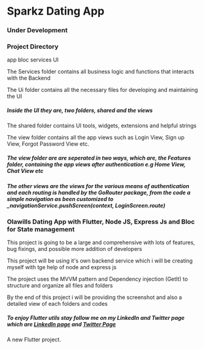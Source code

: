# Sparkz Dating App
### Under Development
### Project Directory
 app
 bloc
 services
 UI

 <p> The Services folder contains all business logic and functions that interacts with the Backend </p>
 <p> The Ui folder contains all the necessary files for developing and maintaining the UI</p>

 <h5>Inside the UI they are, two folders, shared and the views</h5>
 <p>The shared folder contains UI tools, widgets, extensions and helpful strings</p>
 <p>The view folder contains all the app views such as Login View, Sign up View, Forgot Password View etc.</p>
 
 <h5>The view folder are are seperated in two ways, which are, the Features folder, containing the app views after authentication e.g Home View, Chat View etc</h5>
 <h5>The other views are the views for the various means of authentication and each routing is handled by the GoRouter package, from the code a simple navigation as been customized to _navigationService.pushScreen(context, LoginScreen.route)</h5>
 


### Olawills Dating App with Flutter, Node JS, Express Js and Bloc for State management

<p>This project is going to be a large and comprehensive with lots of features, bug fixings, and possible more addition of developers <p>
<p>This project will be using it's own backend service which i will be creating myself with tge help of node and express js</p>
<p> The project uses the MVVM pattern and Dependency injection (GetIt) to structure and organize all files and folders
<p>By the end of this project i will be providing the screenshot and also a detailed view of each folders and codes</p>

<h5>To enjoy Flutter utils stay follow me on my Linkedln and Twitter page which are <a href ="https://www.linkedln.com/in/olawills">Linkedln page</a> and <a href ="https://www.twitter.com/olawillfFlutter"> Twitter Page</a></h5>

A new Flutter project.
